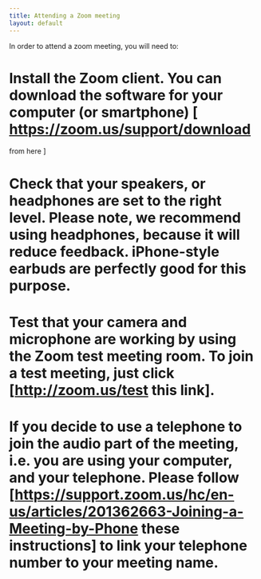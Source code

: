 ```yaml
---
title: Attending a Zoom meeting
layout: default
---
```

In order to attend a zoom meeting, you will need to:
 # Install the Zoom client. You can download the software for your computer (or smartphone) [ https://zoom.us/support/download 
 from here ]
 # Check that your speakers, or headphones are set to the right level. Please note, we recommend using headphones, because it will reduce feedback. iPhone-style earbuds are perfectly good for this purpose.
 # Test that your camera and microphone are working by using the Zoom test meeting room. To join a test meeting, just click [http://zoom.us/test this link].
 # If you decide to use a telephone to join the audio part of the meeting, i.e. you are using your computer, and your telephone. Please follow [https://support.zoom.us/hc/en-us/articles/201362663-Joining-a-Meeting-by-Phone these instructions] to link your telephone number to your meeting name.